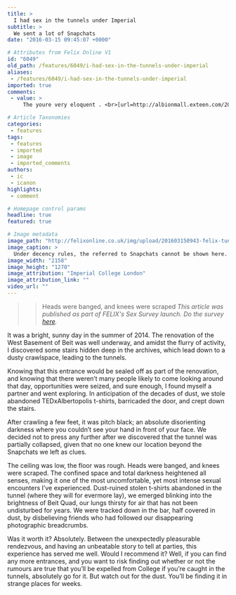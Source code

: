 ```yaml
---
title: >
  I had sex in the tunnels under Imperial
subtitle: >
  We sent a lot of Snapchats
date: "2016-03-15 09:45:07 +0000"

# Attributes from Felix Online V1
id: "6049"
old_path: /features/6049/i-had-sex-in-the-tunnels-under-imperial
aliases:
 - /features/6049/i-had-sex-in-the-tunnels-under-imperial
imported: true
comments:
 - value: >
     The youre very eloquent . <br>[url=http://albionmall.exteen.com/20160118/would-you-be-happy-to-pay-for-albion-online]Albion Online Power Leveling[/url],The youre very eloquent . <br>[url=http://albionmall.exteen.com/20160118/would-you-be-happy-to-pay-for-albion-online]Albion Online Power Leveling[/url],The youre very eloquent . <br>[url=http://albionmall.exteen.com/20160118/would-you-be-happy-to-pay-for-albion-online]Albion Online Power Leveling[/url],The youre very eloquent . <br>[url=http://albionmall.exteen.com/20160118/would-you-be-happy-to-pay-for-albion-online]Albion Online Power Leveling[/url],The youre very eloquent . <br>[url=http://albionmall.exteen.com/20160118/would-you-be-happy-to-pay-for-albion-online]Albion Online Power Leveling[/url],The youre very eloquent . <br>[url=http://albionmall.exteen.com/20160118/would-you-be-happy-to-pay-for-albion-online]Albion Online Power Leveling[/url],The youre very eloquent . <br>[url=http://albionmall.exteen.com/20160118/would-you-be-happy-to-pay-for-albion-online]Albion Online Po

# Article Taxonomies
categories:
 - features
tags:
 - features
 - imported
 - image
 - imported_comments
authors:
 - ic
 - icanon
highlights:
 - comment

# Homepage control params
headline: true
featured: true

# Image metadata
image_path: "http://felixonline.co.uk/img/upload/201603150943-felix-tunnel.jpg"
image_caption: >
  Under decency rules, the referred to Snapchats cannot be shown here.
image_width: "2158"
image_height: "1270"
image_attribution: "Imperial College London"
image_attribution_link: ""
video_url: ""
---
```


> > Heads were banged, and knees were scraped
_This article was published as part of FELIX's Sex Survey launch. Do the survey [here](http://felixonline.co.uk/go/sexsurvey)._

It was a bright, sunny day in the summer of 2014. The renovation of the West Basement of Beit was well underway, and amidst the flurry of activity, I discovered some stairs hidden deep in the archives, which lead down to a dusty crawlspace, leading to the tunnels.

Knowing that this entrance would be sealed off as part of the renovation, and knowing that there weren’t many people likely to come looking around that day, opportunities were seized, and sure enough, I found myself a partner and went exploring. In anticipation of the decades of dust, we stole abandoned TEDxAlbertopolis t-shirts, barricaded the door, and crept down the stairs.

After crawling a few feet, it was pitch black; an absolute disorienting darkness where you couldn’t see your hand in front of your face. We decided not to press any further after we discovered that the tunnel was partially collapsed, given that no one knew our location beyond the Snapchats we left as clues.

The ceiling was low, the floor was rough. Heads were banged, and knees were scraped. The confined space and total darkness heightened all senses, making it one of the most uncomfortable, yet most intense sexual encounters I’ve experienced.
Dust-ruined stolen t-shirts abandoned in the tunnel (where they will for evermore lay), we emerged blinking into the brightness of Beit Quad, our lungs thirsty for air that has not been undisturbed for years. We were tracked down in the bar, half covered in dust, by disbelieving friends who had followed our disappearing photographic breadcrumbs.

Was it worth it? Absolutely. Between the unexpectedly pleasurable rendezvous, and having an unbeatable story to tell at parties, this experience has served me well. Would I recommend it? Well, if you can find any more entrances, and you want to risk finding out whether or not the rumours are true that you’ll be expelled from College if you’re caught in the tunnels, absolutely go for it. But watch out for the dust. You’ll be finding it in strange places for weeks.

